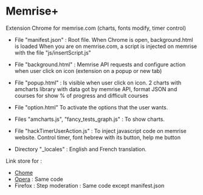 # Memrise+
Extension Chrome for memrise.com (charts, fonts modify, timer control)

* File "manifest.json" : Root file. When Chrome is open, background.html is loaded
When you are on memrise.com, a script is injected on memrise with the file "js/insertScript.js"

* File "background.html" : Memrise API requests and configure action when user click on icon (extension on a popup or new tab)

* File "popup.html" : Is visible when user click on icon. 2 charts with amcharts library with data got by memrise API, format JSON and courses for show % of progress and difficult courses

* File "option.html" To activate the options that the user wants.

* Files "amcharts.js", "fancy_tests_graph.js" : To show charts.

* File "hackTimerUserAction.js"  : To inject javascript code on memrise website. Control timer, font hebrew with its button, help me button

* Directory "_locales" : English and French translation.

Link store for :
* [Chome](https://chrome.google.com/webstore/detail/memrise%2B/hmpiegnknhdokbhnifbpgbbfkeddbdfh)
* [Opera](https://addons.opera.com/fr/extensions/details/memrise/) : Same code
* Firefox : Step moderation : Same code except manifest.json
